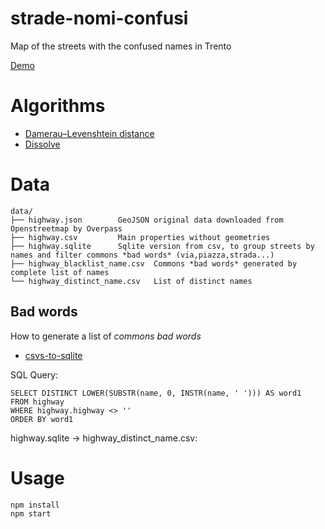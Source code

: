 # strade-nomi-confusi

Map of the streets with the confused names in Trento

[Demo](https://digitalcommonslab.github.io/strade-nomi-confusi/)

# Algorithms

* [Damerau–Levenshtein distance](https://en.wikipedia.org/wiki/Damerau%E2%80%93Levenshtein_distance)
* [Dissolve](https://github.com/digidem/geojson-dissolve)


# Data

```
data/
├── highway.json		GeoJSON original data downloaded from Openstreetmap by Overpass
├── highway.csv			Main properties without geometries
├── highway.sqlite		Sqlite version from csv, to group streets by names and filter commons *bad words* (via,piazza,strada...)
├── highway_blacklist_name.csv 	Commons *bad words* generated by complete list of names
└── highway_distinct_name.csv 	List of distinct names
```

## Bad words

How to generate a list of *commons bad words*
* [csvs-to-sqlite](https://github.com/simonw/csvs-to-sqlite)

SQL Query:
```
SELECT DISTINCT LOWER(SUBSTR(name, 0, INSTR(name, ' '))) AS word1
FROM highway 
WHERE highway.highway <> '' 
ORDER BY word1
```
highway.sqlite -> highway_distinct_name.csv:



# Usage

```
npm install
npm start
```
